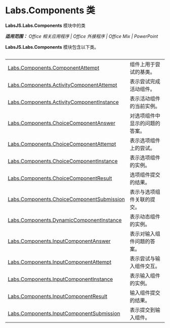 ﻿
# Labs.Components 类
**LabsJS.Labs.Components** 模块中的类

 _**适用范围：** Office 相关应用程序 | Office 外接程序 | Office Mix | PowerPoint_

**LabsJS.Labs.Components** 模块包含以下类。

## 


|||
|:-----|:-----|
|[Labs.Components.ComponentAttempt](../../reference/office-mix/labs.components.componentattempt.md)|组件上用于尝试的基类。|
|[Labs.Components.ActivityComponentAttempt](../../reference/office-mix/labs.components.activitycomponentattempt.md)|表示尝试完成活动组件。|
|[Labs.Components.ActivityComponentInstance](../../reference/office-mix/labs.components.activitycomponentinstance.md)|表示活动组件的当前实例。|
|[Labs.Components.ChoiceComponentAnswer](../../reference/office-mix/labs.components.choicecomponentanswer.md)|对选项组件中显示的问题的答案。|
|[Labs.Components.ChoiceComponentAttempt](../../reference/office-mix/labs.components.choicecomponentattempt.md)|表示选项组件上的尝试。|
|[Labs.Components.ChoiceComponentInstance](../../reference/office-mix/labs.components.choicecomponentinstance.md)|表示选项组件的实例。|
|[Labs.Components.ChoiceComponentResult](../../reference/office-mix/labs.components.choicecomponentresult.md)|选项组件提交的结果。|
|[Labs.Components.ChoiceComponentSubmission](../../reference/office-mix/labs.components.choicecomponentsubmission.md)|表示与选项组件关联的提交。|
|[Labs.Components.DynamicComponentInstance](../../reference/office-mix/labs.components.dynamiccomponentinstance.md)|表示动态组件的实例。|
|[Labs.Components.InputComponentAnswer](../../reference/office-mix/labs.components.inputcomponentanswer.md)|表示对输入组件问题的答案。|
|[Labs.Components.InputComponentAttempt](../../reference/office-mix/labs.components.inputcomponentattempt.md)|表示尝试与输入组件交互。|
|[Labs.Components.InputComponentInstance](../../reference/office-mix/labs.components.inputcomponentinstance.md)|表示输入组件的实例。|
|[Labs.Components.InputComponentResult](../../reference/office-mix/labs.components.inputcomponentresult.md)|输入组件提交的结果。|
|[Labs.Components.InputComponentSubmission](../../reference/office-mix/labs.components.inputcomponentsubmission.md)|表示提交到输入组件。|
